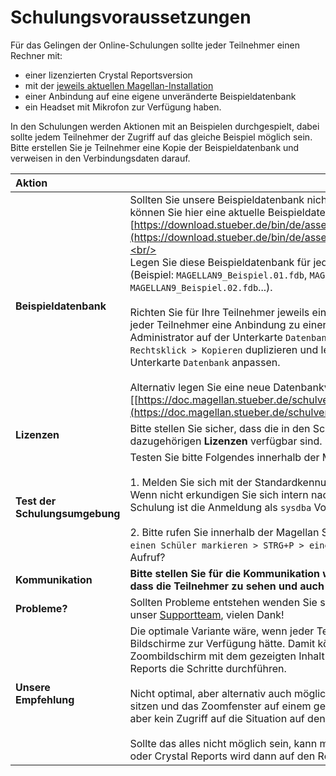 # Schulungsvoraussetzungen

Für das Gelingen der Online-Schulungen sollte jeder Teilnehmer einen Rechner mit:

* einer lizenzierten Crystal Reportsversion
* mit der [jeweils aktuellen Magellan-Installation](https://magellan.stueber.de/download.php)
* einer Anbindung auf eine eigene unveränderte Beispieldatenbank
* ein Headset mit Mikrofon zur Verfügung haben. 

In den Schulungen werden Aktionen mit an Beispielen durchgespielt, dabei sollte jedem Teilnehmer der Zugriff auf das gleiche Beispiel möglich sein. Bitte erstellen Sie je Teilnehmer eine Kopie der Beispieldatenbank und verweisen in den Verbindungsdaten darauf.

Aktion|Hinweise
:--|--
**Beispieldatenbank**|Sollten Sie unsere Beispieldatenbank nicht mehr zur Hand oder bereits verändert haben, können Sie hier eine aktuelle Beispieldatenbank herunterladen:<br/>[https://download.stueber.de/bin/de/assets/magellan/v9/database/MAGELLAN9_Beispiel.fdb](https://download.stueber.de/bin/de/assets/magellan/v9/database/MAGELLAN9_Beispiel.fdb).<br/><br/>Legen Sie diese Beispieldatenbank für jeden Teilnehmer parallel zu Ihrer Schuldatenbank ab (Beispiel: `MAGELLAN9_Beispiel.01.fdb`, `MAGELLAN9_Beispiel.01.fdb`, `MAGELLAN9_Beispiel.02.fdb`...).<br/><br/>Richten Sie für Ihre Teilnehmer jeweils eine Verbindung zu einer der Datenbanken ein, so das jeder Teilnehmer eine Anbindung zu einer Datenbank hat. Sie können hierfür im Magellan Administrator auf der Unterkarte `Datenbankverbindungen` eine bestehende Verbindung per `Rechtsklick > Kopieren` duplizieren und lediglich die Benennung der Datenbank auf der Unterkarte `Datenbank` anpassen.<br/><br/>Alternativ legen Sie eine neue Datenbankverbindung an, die Anleitung dafür finden Sie hier:[[https://doc.magellan.stueber.de/schulverwaltung/admin/admin.datenbankverbindungen/](https://doc.magellan.stueber.de/schulverwaltung/admin/admin.datenbankverbindungen/).
**Lizenzen**|Bitte stellen Sie sicher, dass die in den Schulungen eingesetzten Programme und die dazugehörigen **Lizenzen** verfügbar sind.
**Test der**<br/>**Schulungsumgebung**|Testen Sie bitte Folgendes innerhalb der Magellan Schulverwaltung:<br/><br/>1. Melden Sie sich mit der Standardkennung `sysdba` und dem Passwort `masterkey`. Klappt das? Wenn nicht erkundigen Sie sich intern nach den zu verwendenen Anmeldedaten. Für die Schulung ist die Anmeldung als `sysdba` Voraussetzung.<br/><br/>2. Bitte rufen Sie innerhalb der Magellan Schulverwaltung die Druckvorschau (`Menü Schüler > einen Schüler markieren > STRG+P > einen Bericht anklicken > STRG+V`) auf. Klappt dieser Aufruf?
**Kommunikation**|**Bitte stellen Sie für die Kommunikation während der Schulung sicher,**<br/>**dass die Teilnehmer zu sehen und auch gut zu hören sind**.
**Probleme?**|Sollten Probleme entstehen wenden Sie sich bitte vor dem vereinbarten Schulungstermin an unser [Supportteam](https://support.stueber.de/), vielen Dank!
**Unsere**<br/>**Empfehlung**|Die optimale Variante wäre, wenn jeder Teilnehmer einen Rechner mit Headset und zwei Bildschirme zur Verfügung hätte. Damit könnte man auf dem einen Bildschirm den Zoombildschirm mit dem gezeigten Inhalt sehen und auf dem anderen Bildschirm in Crystal Reports die Schritte durchführen.<br/><br/>Nicht optimal, aber alternativ auch möglich ist, dass die Kollegen gemeinsam in einem Raum sitzen und das Zoomfenster auf einem gesonderten Bildschirm gezeigt wird, damit ist dann aber kein Zugriff auf die Situation auf den Teilnehmerrechnern möglich.<br/><br/>Sollte das alles nicht möglich sein, kann man natürlich auch einfach nur zuschauen, Magellan oder Crystal Reports wird dann auf den Rechnern nicht benötigt.